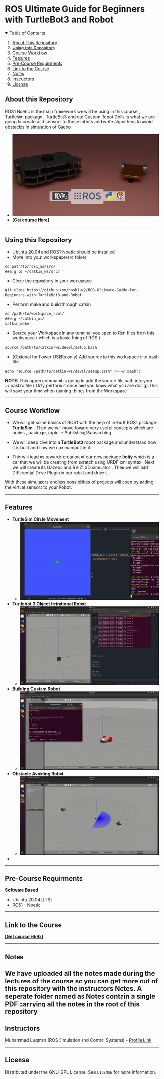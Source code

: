 # ROS Ultimate Guide for Beginners with TurtleBot3 and Robot
<details open="open">
  <summary>Table of Contents</summary>
  <ol>
    <li><a href="#About-this-Repository">About This Repository</a></li>
    <li><a href="#Using-this-Repository">Using this Repository</a></li>
    <li><a href="#Course-Workflow">Course Workflow</a></li>
    <li><a href="#Features">Features</a></li>
    <li><a href="#Pre-Course-Requirments">Pre-Course Requirments</a></li>
    <li><a href="#Link-to-the-Course">Link to the Course</a></li>
    <li><a href="#Notes">Notes</a></li>
    <li><a href="#Instructors">Instructors</a></li>
    <li><a href="#License">License</a></li>
  </ol>
</details>

## About this Repository
ROS1 Noetic is the main framework we will be using in this course , Turtlesim package , TurtleBot3 and our Custom Robot Dolly is what we are going to create add sensors to these robots and write algorithms to avoid obstacles in simulation of Gaebo

- ![alt text](https://github.com/noshluk2/ROS-Ultimate-Guide-for-Beginners-with-TurtleBot3-and-Robot/blob/main/Images/mainCover.png)
- **[[Get course Here]](https://www.udemy.com/course/the-ultimate-guide-to-ros-simulate-your-robots/?couponCode=WP_STUDENTS_)**
----
## Using this Repository
* Ubuntu 20.04 and ROS1-Noetic should be installed 
* Move into your workspace/src folder
 ```
 cd path/to/ros1_ws/src/
##e.g cd ~/catkin_ws/src/
  ```
* Clone the repository in your workspace
```
git clone https://github.com/noshluk2/ROS-Ultimate-Guide-for-Beginners-with-TurtleBot3-and-Robot
```


* Perform make and build through catkin
 ```
 cd /path/to/workspace_root/
 ##e.g ~/catkin_ws/
 catkin_make
 ```
 
* Source your Workspace in any terminal you open to Run files from this workspace ( which is a basic thing of ROS )
```
source /path/to/catkin-ws/devel/setup.bash
```
- (Optional for Power USERs only) Add source to this workspace into bash file
 ```
echo "source /path/to/catkin-ws/devel/setup.bash" >> ~/.bashrc
 ```
  **NOTE:** This upper command is going to add the source file path into your ~/.bashrc file ( Only perform it once and you know what you are doing).This will save your time when running things from the Workspace

----
## Course Workflow
- We will get some basics of ROS1 with the help of in-built ROS1 package **TurtleSim** . Then we will move toward very useful concepts which are nodes , package, topic -> Publishing/Subscribing

- We will deep dive into a **TurtleBot3** robot package and understand how it is built and how we can manipulate it .

- This will lead us towards creation of our new package **Dolly** which is a car that we will be creating from scratch using URDF xml syntax . Next we will create its Gazebo and RVIZ1 3D simulator . Then we will add Differential Drive Plugin in our robot and drive it .

With these simulators endless possibilities of projects will open by adding the virtual sensors to your Robot.


---
## Features
* **TurtleSim Circle Movement** 
  -  ![alt text](https://github.com/noshluk2/ROS-Ultimate-Guide-for-Beginners-with-TurtleBot3-and-Robot/blob/main/Images/turtleSim_circle.gif)
* **Turtlebot 3 Object Irrirational Robot** 
  -  ![alt text](https://github.com/noshluk2/ROS-Ultimate-Guide-for-Beginners-with-TurtleBot3-and-Robot/blob/main/Images/tb3_irritated.gif)
* **Building Custom Robot** 
  -  ![alt text](https://github.com/noshluk2/ROS-Ultimate-Guide-for-Beginners-with-TurtleBot3-and-Robot/blob/main/Images/building_dolly.gif)
* **Obstacle Avoiding Robot**
  - ![alt text](https://github.com/noshluk2/ROS-Ultimate-Guide-for-Beginners-with-TurtleBot3-and-Robot/blob/main/Images/dolly_OA.gif)
* 


----
## Pre-Course Requirments 

**Software Based**
* Ubuntu 20.04 (LTS)
* ROS1 - Noetic
---
## Link to the Course
<!-- - ![alt text](https://github.com/HaiderAbasi/SelfDrivingProject_MiniTesla/blob/master/3D%20model%20file/Tesla%20Self%20Driving%20Car.png) -->

**[[Get course HERE]](https://www.udemy.com/course/the-ultimate-guide-to-ros-simulate-your-robots/?couponCode=WP_STUDENTS_)**

----
## Notes
We have uploaded all the notes made during the lectures of the course so you can get more out of this repository with the instructors Notes. A seperate folder named as **Notes** contain a single PDF carrying all the notes in the root of this repository
----

## Instructors

Muhammad Luqman (ROS Simulation and Control Systems) - [Profile Link](https://www.linkedin.com/in/muhammad-luqman-9b227a11b/)  

----
## License

Distributed under the GNU-GPL License. See `LICENSE` for more information.
